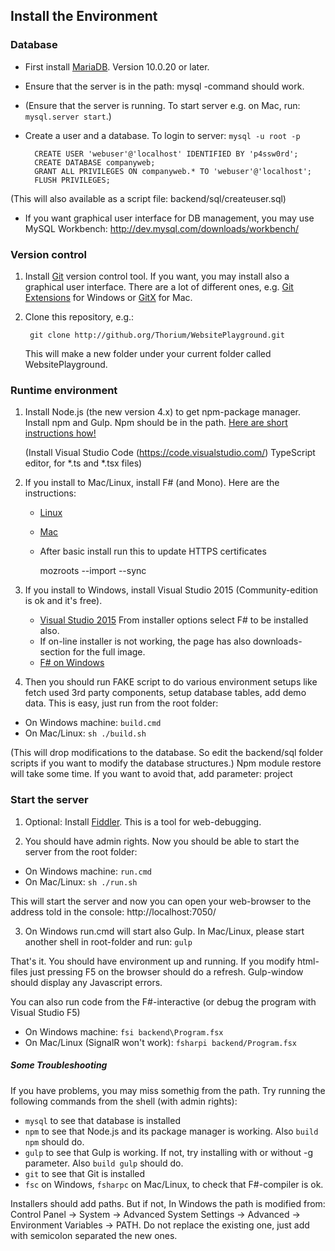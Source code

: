 
## Install the Environment ##

### Database ###

- First install [MariaDB](https://downloads.mariadb.org/). Version 10.0.20 or later.
- Ensure that the server is in the path: mysql -command should work. 
- (Ensure that the server is running. To start server e.g. on Mac, run: `mysql.server start`.) 
- Create a user and a database. To login to server: `mysql -u root -p`

        CREATE USER 'webuser'@'localhost' IDENTIFIED BY 'p4ssw0rd';
        CREATE DATABASE companyweb;
        GRANT ALL PRIVILEGES ON companyweb.* TO 'webuser'@'localhost';
        FLUSH PRIVILEGES;

(This will also available as a script file: backend/sql/createuser.sql)
- If you want graphical user interface for DB management, you may use MySQL Workbench: http://dev.mysql.com/downloads/workbench/

### Version control ###

1. Install [Git](https://git-scm.com/) version control tool. If you want, you may install also a graphical user interface. There are a lot of different ones, e.g. [Git Extensions](http://sourceforge.net/projects/gitextensions/) for Windows or [GitX](http://gitx.frim.nl/) for Mac. 
2. Clone this repository, e.g.:

        git clone http://github.org/Thorium/WebsitePlayground.git

    This will make a new folder under your current folder called WebsitePlayground.

### Runtime environment ###

1. Install Node.js (the new version 4.x) to get npm-package manager. 
   Install npm and Gulp. Npm should be in the path. 
   [Here are short instructions how!](https://gist.github.com/Thorium/b74c7e3a70e6d20bf705)

   (Install Visual Studio Code (https://code.visualstudio.com/) TypeScript editor, for *.ts and *.tsx files)

2. If you install to Mac/Linux, install F# (and Mono). Here are the instructions:
   - [Linux](http://fsharp.org/use/linux/)
   - [Mac](http://fsharp.org/use/mac/)
   
   - After basic install run this to update HTTPS certificates

     mozroots --import --sync

2. If you install to Windows, install Visual Studio 2015 (Community-edition is ok and it's free).
   - [Visual Studio 2015](https://www.visualstudio.com/downloads/download-visual-studio-vs) From installer options select F# to be installed also.
   - If on-line installer is not working, the page has also downloads-section for the full image.
   - [F# on Windows](http://fsharp.org/use/windows/)

3. Then you should run FAKE script to do various environment setups like fetch used 3rd party components, setup database tables, add demo data. This is easy, just run from the root folder:

  - On Windows machine: `build.cmd`
  - On Mac/Linux: `sh ./build.sh`

(This will drop modifications to the database. So edit the backend/sql folder scripts if you want to modify the database structures.)
Npm module restore will take some time. If you want to avoid that, add parameter: project

### Start the server ###

1. Optional: Install [Fiddler](http://www.telerik.com/fiddler). This is a tool for web-debugging.

2. You should have admin rights. Now you should be able to start the server from the root folder:

  - On Windows machine: `run.cmd`
  - On Mac/Linux: `sh ./run.sh`

   This will start the server and now you can open your web-browser to the address told in the console: http://localhost:7050/

3. On Windows run.cmd will start also Gulp. In Mac/Linux, please start another shell in root-folder and run: `gulp`

That's it. You should have environment up and running.
If you modify html-files just pressing F5 on the browser should do a refresh.
Gulp-window should display any Javascript errors.

You can also run code from the F#-interactive (or debug the program with Visual Studio F5)

  - On Windows machine: `fsi backend\Program.fsx`
  - On Mac/Linux (SignalR won't work): `fsharpi backend/Program.fsx`

##### Some Troubleshooting #####

If you have problems, you may miss somethig from the path. Try running the following commands from the shell (with admin rights):

- `mysql` to see that database is installed
- `npm` to see that Node.js and its package manager is working. Also `build npm` should do.
- `gulp` to see that Gulp is working. If not, try installing with or without -g parameter. Also `build gulp` should do.
- `git` to see that Git is installed
- `fsc` on Windows, `fsharpc` on Mac/Linux, to check that F#-compiler is ok.

Installers should add paths. But if not, In Windows the path is modified from:
Control Panel -> System -> Advanced System Settings -> Advanced -> Environment Variables -> PATH. Do not replace the existing one, just add with semicolon separated the new ones.
